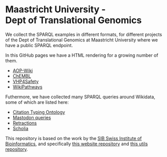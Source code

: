 # Maastricht University - Dept&nbsp;of&nbsp;Translational&nbsp;Genomics

We collect the SPARQL examples in different formats,
for different projects of the Dept&nbsp;of&nbsp;Translational&nbsp;Genomics
at Maastricht University where we have a public SPARQL endpoint.

In this GitHub pages we have a HTML rendering for a growing number of them.

 * [AOP-Wiki](./examples/AOPWiki/)
 * [ChEMBL](./examples/ChEMBL/)
 * [VHP4Safety](./examples/VHP4Safety/)
 * [WikiPathways](./examples/WikiPathways/)

Futhermore, we have collected many SPARQL queries around Wikidata, some of which are listed here:

 * [Citation Typing Ontology](./examples/WikidataCiTO/)
 * [Mastodon queries](./examples/WikidataMastodon/)
 * [Retractions](./examples/WikidataRetractions/)
 * [Scholia](./examples/Scholia/)

This repository is based on the work by the [SIB Swiss Institute of Bioinformatics](https://www.sib.swiss/),
and specifically [this website repository](https://github.com/sib-swiss/sparql-examples) and
[this utils repository](https://github.com/sib-swiss/sparql-examples-utils/).

